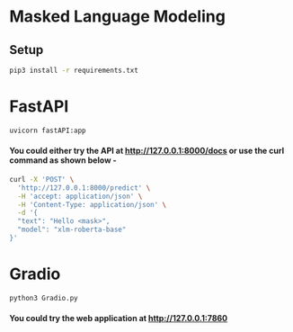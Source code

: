 # Masked Language Modeling


## Setup
```bash
pip3 install -r requirements.txt
```

# FastAPI

``` bash
uvicorn fastAPI:app 
```
#### You could either try the API at <ins>http://127.0.0.1:8000/docs</ins> or use the curl command as shown below -
```bash
curl -X 'POST' \
  'http://127.0.0.1:8000/predict' \
  -H 'accept: application/json' \
  -H 'Content-Type: application/json' \
  -d '{
  "text": "Hello <mask>",
  "model": "xlm-roberta-base"
}'
```

# Gradio

``` bash
python3 Gradio.py
```
#### You could try the web application at <ins>http://127.0.0.1:7860</ins>
